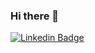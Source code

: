 ### Hi there 👋

[![Linkedin Badge](https://img.shields.io/badge/-Érica%20Rodrigues-blue?style=flat-square&logo=Linkedin&logoColor=white&link=https://www.linkedin.com/in/%C3%A9rica-rodrigues-960b3494/)](https://www.linkedin.com/in/%C3%A9rica-rodrigues-960b3494/)
